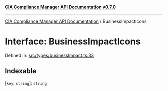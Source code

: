 [**CIA Compliance Manager API Documentation v0.7.0**](../README.md)

***

[CIA Compliance Manager API Documentation](../globals.md) / BusinessImpactIcons

# Interface: BusinessImpactIcons

Defined in: [src/types/businessImpact.ts:33](https://github.com/Hack23/cia-compliance-manager/blob/main/src/types/businessImpact.ts#L33)

## Indexable

\[`key`: `string`\]: `string`

